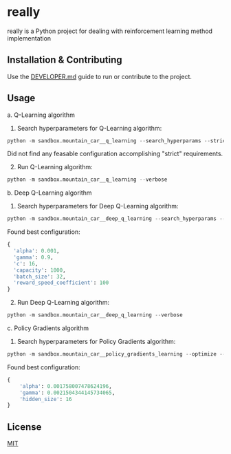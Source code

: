 # really

really is a Python project for dealing with reinforcement learning method implementation

## Installation & Contributing

Use the [DEVELOPER.md](./DEVELOPER.md) guide to run or contribute to the project.

## Usage

a. Q-Learning algorithm

1. Search hyperparameters for Q-Learning algorithm:

```python
python -m sandbox.mountain_car__q_learning --search_hyperparams --strict
```

Did not find any feasable configuration accomplishing "strict" requirements.

2. Run Q-Learning algorithm:

```python
python -m sandbox.mountain_car__q_learning --verbose
```

b. Deep Q-Learning algorithm

1. Search hyperparameters for Deep Q-Learning algorithm:

```python
python -m sandbox.mountain_car__deep_q_learning --search_hyperparams --strict
```

Found best configuration:

```python
{
  'alpha': 0.001,
  'gamma': 0.9,
  'c': 16,
  'capacity': 1000,
  'batch_size': 32,
  'reward_speed_coefficient': 100
}
```

2. Run Deep Q-Learning algorithm:

```python
python -m sandbox.mountain_car__deep_q_learning --verbose
```

c. Policy Gradients algorithm

1. Search hyperparameters for Policy Gradients algorithm:

```python
python -m sandbox.mountain_car__policy_gradients_learning --optimize --episodes 50
```

Found best configuration:

```python
{
    'alpha': 0.001758007478624196, 
    'gamma': 0.0021504344145734065, 
    'hidden_size': 16
}
```

## License

[MIT](./LICENSE)
